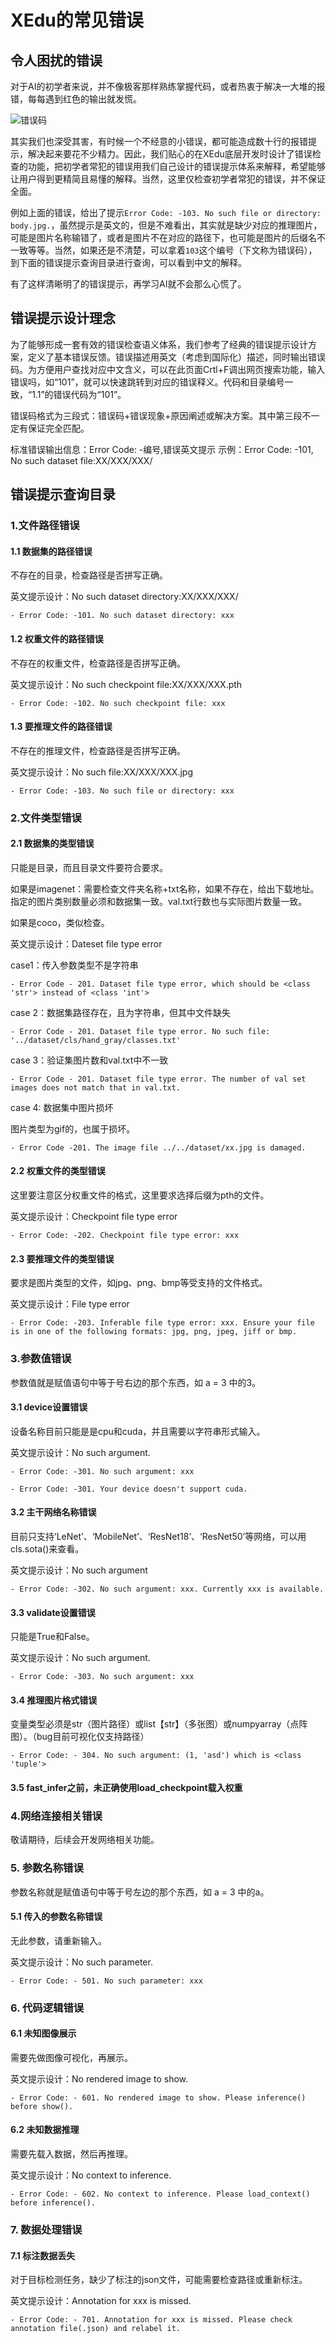 # XEdu的常见错误

## 令人困扰的错误
对于AI的初学者来说，并不像极客那样熟练掌握代码，或者热衷于解决一大堆的报错，每每遇到红色的输出就发慌。

![错误码](../images/about/errorcode1.png)

其实我们也深受其害，有时候一个不经意的小错误，都可能造成数十行的报错提示，解决起来要花不少精力。因此，我们贴心的在XEdu底层开发时设计了错误检查的功能，把初学者常犯的错误用我们自己设计的错误提示体系来解释，希望能够让用户得到更精简且易懂的解释。当然，这里仅检查初学者常犯的错误，并不保证全面。

例如上面的错误，给出了提示`Error Code: -103. No such file or directory: body.jpg.`，虽然提示是英文的，但是不难看出，其实就是缺少对应的推理图片，可能是图片名称输错了，或者是图片不在对应的路径下，也可能是图片的后缀名不一致等等。当然，如果还是不清楚，可以拿着`103`这个编号（下文称为错误码），到下面的错误提示查询目录进行查询，可以看到中文的解释。

有了这样清晰明了的错误提示，再学习AI就不会那么心慌了。

## 错误提示设计理念
为了能够形成一套有效的错误检查语义体系，我们参考了经典的错误提示设计方案，定义了基本错误反馈。错误描述用英文（考虑到国际化）描述，同时输出错误码。为方便用户查找对应中文含义，可以在此页面Crtl+F调出网页搜索功能，输入错误吗，如“101”，就可以快速跳转到对应的错误释义。代码和目录编号一致，“1.1”的错误代码为“101”。

错误码格式为三段式：错误码+错误现象+原因阐述或解决方案。其中第三段不一定有保证完全匹配。

标准错误输出信息：Error Code: -编号,错误英文提示
示例：Error Code: -101, No such dataset file:XX/XXX/XXX/
## 错误提示查询目录
### 1.文件路径错误
#### 1.1 数据集的路径错误
不存在的目录，检查路径是否拼写正确。

英文提示设计：No such dataset directory:XX/XXX/XXX/
```
- Error Code: -101. No such dataset directory: xxx
```
#### 1.2 权重文件的路径错误
不存在的权重文件，检查路径是否拼写正确。

英文提示设计：No such checkpoint file:XX/XXX/XXX.pth
```
- Error Code: -102. No such checkpoint file: xxx
```
#### 1.3 要推理文件的路径错误
不存在的推理文件，检查路径是否拼写正确。

英文提示设计：No such file:XX/XXX/XXX.jpg
```
- Error Code: -103. No such file or directory: xxx
```
### 2.文件类型错误
#### 2.1 数据集的类型错误
只能是目录，而且目录文件要符合要求。

如果是imagenet：需要检查文件夹名称+txt名称，如果不存在，给出下载地址。指定的图片类别数量必须和数据集一致。val.txt行数也与实际图片数量一致。

如果是coco，类似检查。

英文提示设计：Dateset file type error

case1：传入参数类型不是字符串
```
- Error Code - 201. Dataset file type error, which should be <class 'str'> instead of <class 'int'>
```
case 2：数据集路径存在，且为字符串，但其中文件缺失
```
- Error Code - 201. Dataset file type error. No such file: '../dataset/cls/hand_gray/classes.txt'
```
case 3：验证集图片数和val.txt中不一致
```
- Error Code - 201. Dataset file type error. The number of val set images does not match that in val.txt.
```
case 4: 数据集中图片损坏

图片类型为gif的，也属于损坏。
```
- Error Code -201. The image file ../../dataset/xx.jpg is damaged.
```
#### 2.2 权重文件的类型错误
这里要注意区分权重文件的格式，这里要求选择后缀为pth的文件。

英文提示设计：Checkpoint file type error
```
- Error Code: -202. Checkpoint file type error: xxx
```
#### 2.3 要推理文件的类型错误
要求是图片类型的文件，如jpg、png、bmp等受支持的文件格式。

英文提示设计：File type error
```
- Error Code: -203. Inferable file type error: xxx. Ensure your file is in one of the following formats: jpg, png, jpeg, jiff or bmp.
```
### 3.参数值错误
参数值就是赋值语句中等于号右边的那个东西，如 a = 3 中的3。
#### 3.1 device设置错误
设备名称目前只能是是cpu和cuda，并且需要以字符串形式输入。

英文提示设计：No such argument.
```
- Error Code: -301. No such argument: xxx
```
```
- Error Code: -301. Your device doesn't support cuda.
```
#### 3.2 主干网络名称错误
目前只支持‘LeNet’、‘MobileNet’、‘ResNet18’、‘ResNet50’等网络，可以用cls.sota()来查看。

英文提示设计：No such argument
```
- Error Code: -302. No such argument: xxx. Currently xxx is available.
```
#### 3.3 validate设置错误
只能是True和False。

英文提示设计：No such argument.
```
- Error Code: -303. No such argument: xxx
```
#### 3.4 推理图片格式错误
变量类型必须是str（图片路径）或list【str】（多张图）或numpyarray（点阵图）。（bug目前可视化仅支持路径）
```
- Error Code: - 304. No such argument: (1, 'asd') which is <class 'tuple'>
```
#### 3.5 fast_infer之前，未正确使用load_checkpoint载入权重

### 4.网络连接相关错误
敬请期待，后续会开发网络相关功能。
### 5. 参数名称错误
参数名称就是赋值语句中等于号左边的那个东西，如 a = 3 中的a。
#### 5.1 传入的参数名称错误
无此参数，请重新输入。

英文提示设计：No such parameter.
```
- Error Code: - 501. No such parameter: xxx
```

### 6. 代码逻辑错误
#### 6.1 未知图像展示
需要先做图像可视化，再展示。

英文提示设计：No rendered image to show.
```
- Error Code: - 601. No rendered image to show. Please inference() before show().
```
#### 6.2 未知数据推理
需要先载入数据，然后再推理。

英文提示设计：No context to inference. 
```
- Error Code: - 602. No context to inference. Please load_context() before inference().
```

### 7. 数据处理错误
#### 7.1 标注数据丢失
对于目标检测任务，缺少了标注的json文件，可能需要检查路径或重新标注。

英文提示设计：Annotation for xxx is missed.
```
- Error Code: - 701. Annotation for xxx is missed. Please check annotation file(.json) and relabel it.
```
